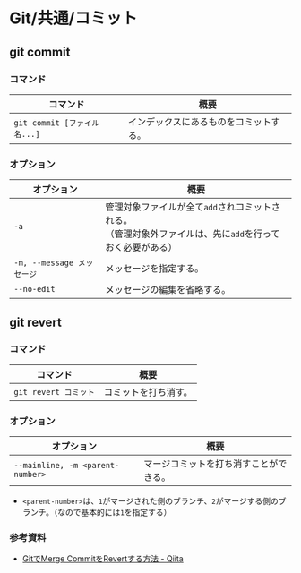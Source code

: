 # Git/共通/コミット

## git commit

### コマンド

| コマンド                     | 概要                                   |
| ---------------------------- | -------------------------------------- |
| `git commit [ファイル名...]` | インデックスにあるものをコミットする。 |

### オプション

| オプション                 | 概要                                                         |
| -------------------------- | ------------------------------------------------------------ |
| `-a`                       | 管理対象ファイルが全て`add`されコミットされる。<br/>（管理対象外ファイルは、先に`add`を行っておく必要がある） |
| `-m, --message メッセージ` | メッセージを指定する。                                       |
| `--no-edit`                | メッセージの編集を省略する。                                 |

## git revert

### コマンド

| コマンド              | 概要                 |
| --------------------- | -------------------- |
| `git revert コミット` | コミットを打ち消す。 |

### オプション

| オプション                       | 概要                                   |
| -------------------------------- | -------------------------------------- |
| `--mainline, -m <parent-number>` | マージコミットを打ち消すことができる。 |

- `<parent-number>`は、`1`がマージされた側のブランチ、`2`がマージする側のブランチ。（なので基本的には`1`を指定する）

### 参考資料

- [GitでMerge CommitをRevertする方法 - Qiita](https://qiita.com/awakia/items/5fad0c454ddc7b478ff1)
